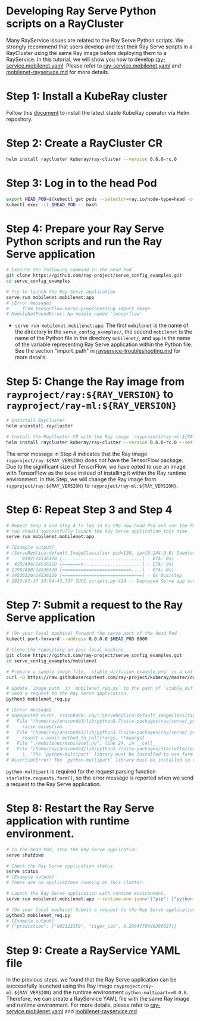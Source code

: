 # Developing Ray Serve Python scripts on a RayCluster

Many RayService issues are related to the Ray Serve Python scripts.
We strongly recommend that users develop and test their Ray Serve scripts in a RayCluster using the same Ray image before deploying them to a RayService.
In this tutorial, we will show you how to develop [ray-service.mobilenet.yaml](https://github.com/ray-project/kuberay/blob/master/ray-operator/config/samples/ray-service.mobilenet.yaml).
Please refer to [ray-service.mobilenet.yaml](https://github.com/ray-project/kuberay/blob/master/ray-operator/config/samples/ray-service.mobilenet.yaml) and [mobilenet-rayservice.md](https://github.com/ray-project/kuberay/blob/master/docs/guidance/mobilenet-rayservice.md) for more details.


# Step 1: Install a KubeRay cluster

Follow this [document](../../helm-chart/kuberay-operator/README.md) to install the latest stable KubeRay operator via Helm repository.

# Step 2: Create a RayCluster CR

```sh
helm install raycluster kuberay/ray-cluster --version 0.6.0-rc.0
```

# Step 3: Log in to the head Pod

```sh
export HEAD_POD=$(kubectl get pods --selector=ray.io/node-type=head -o custom-columns=POD:metadata.name --no-headers)
kubectl exec -it $HEAD_POD -- bash
```

# Step 4: Prepare your Ray Serve Python scripts and run the Ray Serve application

```sh
# Execute the following command in the head Pod
git clone https://github.com/ray-project/serve_config_examples.git
cd serve_config_examples

# Try to launch the Ray Serve application
serve run mobilenet.mobilenet:app
# [Error message]
#     from tensorflow.keras.preprocessing import image
# ModuleNotFoundError: No module named 'tensorflow'
```

* `serve run mobilenet.mobilenet:app`: The first `mobilenet` is the name of the directory in the `serve_config_examples/`,
the second `mobilenet` is the name of the Python file in the directory `mobilenet/`, and `app` is the name of the variable representing Ray Serve application within the Python file. See the section "import_path" in [rayservice-troubleshooting.md](https://github.com/ray-project/kuberay/blob/master/docs/guidance/rayservice-troubleshooting.md) for more details.

# Step 5: Change the Ray image from `rayproject/ray:${RAY_VERSION}` to `rayproject/ray-ml:${RAY_VERSION}`

```sh
# Uninstall RayCluster
helm uninstall raycluster

# Install the RayCluster CR with the Ray image `rayproject/ray-ml:${RAY_VERSION}`
helm install raycluster kuberay/ray-cluster --version 0.6.0-rc.0 --set image.repository=rayproject/ray-ml
```

The error message in Step 4 indicates that the Ray image `rayproject/ray:${RAY_VERSION}` does not have the TensorFlow package.
Due to the significant size of TensorFlow, we have opted to use an image with TensorFlow as the base instead of installing it within the Ray runtime environment.
In this Step, we will change the Ray image from `rayproject/ray:${RAY_VERSION}` to `rayproject/ray-ml:${RAY_VERSION}`.

# Step 6: Repeat Step 3 and Step 4

```sh
# Repeat Step 3 and Step 4 to log in to the new head Pod and run the Ray Serve application.
# You should successfully launch the Ray Serve application this time.
serve run mobilenet.mobilenet:app

# [Example output]
# (ServeReplica:default_ImageClassifier pid=139, ip=10.244.0.8) Downloading data from https://storage.googleapis.com/tensorflow/keras-applications/mobilenet_v2/mobilenet_v2_weights_tf_dim_ordering_tf_kernels_1.0_224.h5
#     8192/14536120 [..............................] - ETA: 0s)
#  4202496/14536120 [=======>......................] - ETA: 0s)
# 12902400/14536120 [=========================>....] - ETA: 0s)
# 14536120/14536120 [==============================] - 0s 0us/step
# 2023-07-17 14:04:43,737 SUCC scripts.py:424 -- Deployed Serve app successfully.
```

# Step 7: Submit a request to the Ray Serve application

```sh
# (On your local machine) Forward the serve port of the head Pod
kubectl port-forward --address 0.0.0.0 $HEAD_POD 8000

# Clone the repository on your local machine
git clone https://github.com/ray-project/serve_config_examples.git
cd serve_config_examples/mobilenet

# Prepare a sample image file. `stable_diffusion_example.png` is a cat image generated by the Stable Diffusion model.
curl -O https://raw.githubusercontent.com/ray-project/kuberay/master/docs/images/stable_diffusion_example.png

# Update `image_path` in `mobilenet_req.py` to the path of `stable_diffusion_example.png`
# Send a request to the Ray Serve application.
python3 mobilenet_req.py

# [Error message]
# Unexpected error, traceback: ray::ServeReplica:default_ImageClassifier.handle_request() (pid=139, ip=10.244.0.8)
#   File "/home/ray/anaconda3/lib/python3.7/site-packages/ray/serve/_private/utils.py", line 254, in wrap_to_ray_error
#     raise exception
#   File "/home/ray/anaconda3/lib/python3.7/site-packages/ray/serve/_private/replica.py", line 550, in invoke_single
#     result = await method_to_call(*args, **kwargs)
#   File "./mobilenet/mobilenet.py", line 24, in __call__
#   File "/home/ray/anaconda3/lib/python3.7/site-packages/starlette/requests.py", line 256, in _get_form
#     ), "The `python-multipart` library must be installed to use form parsing."
# AssertionError: The `python-multipart` library must be installed to use form parsing..
```

`python-multipart` is required for the request parsing function `starlette.requests.form()`, so the error message is reported when we send a request to the Ray Serve application.

# Step 8: Restart the Ray Serve application with runtime environment.

```sh
# In the head Pod, stop the Ray Serve application
serve shutdown

# Check the Ray Serve application status
serve status
# [Example output]
# There are no applications running on this cluster.

# Launch the Ray Serve application with runtime environment.
serve run mobilenet.mobilenet:app --runtime-env-json='{"pip": ["python-multipart==0.0.6"]}'

# (On your local machine) Submit a request to the Ray Serve application again, and you should get the correct prediction.
python3 mobilenet_req.py
# [Example output]
# {"prediction": ["n02123159", "tiger_cat", 0.2994779646396637]}
```

# Step 9: Create a RayService YAML file

In the previous steps, we found that the Ray Serve application can be successfully launched using the Ray image `rayproject/ray-ml:${RAY_VERSION}` and the runtime environment `python-multipart==0.0.6`.
Therefore, we can create a RayService YAML file with the same Ray image and runtime environment.
For more details, please refer to [ray-service.mobilenet.yaml](https://github.com/ray-project/kuberay/blob/master/ray-operator/config/samples/ray-service.mobilenet.yaml) and [mobilenet-rayservice.md](https://github.com/ray-project/kuberay/blob/master/docs/guidance/mobilenet-rayservice.md).
